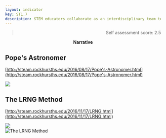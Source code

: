 ```yaml
---
layout: indicator
key: ST1.7
description: STEM educators collaborate as an interdisciplinary team to plan, implement, and improve integrated STEM learning experiences.
---
```

<blockquote align="right"> Self assessment score: 2.5 </blockquote>
<p align="center">
<b>Narrative</b>
</p>

## Pope's Astronomer

[http://steam.rockhursths.edu/2016/08/17/Pope's-Astronomer.html](http://steam.rockhursths.edu/2016/08/17/Pope's-Astronomer.html)

<div class="flex-wrapper">
  <img src="{{ site.baseurl }}/img/indicators/st1.7a.jpg">
</div>

## The LRNG Method

[http://steam.rockhursths.edu/2016/11/17/LRNG.html](http://steam.rockhursths.edu/2016/11/17/LRNG.html)

<div class="flex-wrapper">
  <img src="{{ site.baseurl }}/img/indicators/st1.7b.jpg">
</div>

<div class="flex-wrapper">
  <img src="{{ site.baseurl }}/img/indicators/st1.7c.jpg" alt="The LRNG Method">
</div>
